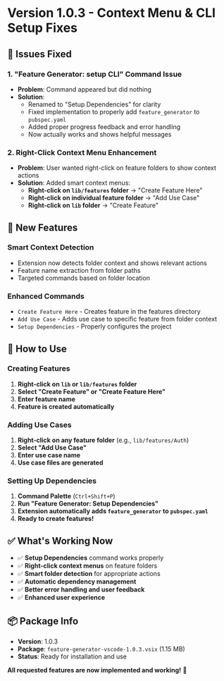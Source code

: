 # Version 1.0.3 - Context Menu & CLI Setup Fixes

## 🎯 **Issues Fixed**

### 1. **"Feature Generator: setup CLI" Command Issue**
- **Problem**: Command appeared but did nothing
- **Solution**: 
  - Renamed to "Setup Dependencies" for clarity
  - Fixed implementation to properly add `feature_generator` to `pubspec.yaml`
  - Added proper progress feedback and error handling
  - Now actually works and shows helpful messages

### 2. **Right-Click Context Menu Enhancement**
- **Problem**: User wanted right-click on feature folders to show context actions
- **Solution**: Added smart context menus:
  - **Right-click on `lib/features` folder** → "Create Feature Here"
  - **Right-click on individual feature folder** → "Add Use Case"
  - **Right-click on `lib` folder** → "Create Feature"

## 🚀 **New Features**

### Smart Context Detection
- Extension now detects folder context and shows relevant actions
- Feature name extraction from folder paths
- Targeted commands based on folder location

### Enhanced Commands
- `Create Feature Here` - Creates feature in the features directory
- `Add Use Case` - Adds use case to specific feature from folder context
- `Setup Dependencies` - Properly configures the project

## 📱 **How to Use**

### Creating Features
1. **Right-click on `lib` or `lib/features` folder**
2. **Select "Create Feature" or "Create Feature Here"**
3. **Enter feature name**
4. **Feature is created automatically**

### Adding Use Cases
1. **Right-click on any feature folder** (e.g., `lib/features/Auth`)
2. **Select "Add Use Case"**
3. **Enter use case name**
4. **Use case files are generated**

### Setting Up Dependencies
1. **Command Palette** (`Ctrl+Shift+P`)
2. **Run "Feature Generator: Setup Dependencies"**
3. **Extension automatically adds `feature_generator` to `pubspec.yaml`**
4. **Ready to create features!**

## ✅ **What's Working Now**

- ✅ **Setup Dependencies** command works properly
- ✅ **Right-click context menus** on feature folders
- ✅ **Smart folder detection** for appropriate actions
- ✅ **Automatic dependency management**
- ✅ **Better error handling and user feedback**
- ✅ **Enhanced user experience**

## 📦 **Package Info**
- **Version**: 1.0.3
- **Package**: `feature-generator-vscode-1.0.3.vsix` (1.15 MB)
- **Status**: Ready for installation and use

**All requested features are now implemented and working!** 🎉
